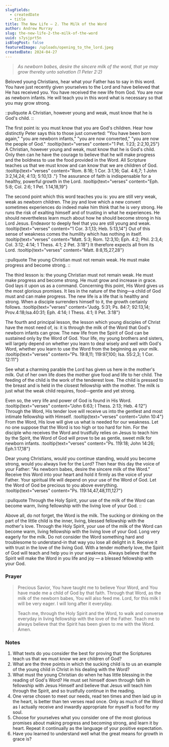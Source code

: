 ```yaml
---
slugFields:
  - createdDate
  - title
title: The New Life – 2. The Milk of the Word
author: Andrew Murray
slug: the-new-life-2-the-milk-of-the-word
uuid: s7ysjprt5n
isBlogPost: false
featuredImage: /uploads/opening_to_the_lord.jpeg
createdDate: 2024-04-27
---
```

> *As newborn babes, desire the sincere milk of the word, that ye may grow thereby unto salvation (1 Peter 2:2)*

Beloved young Christians, hear what your Father has to say in this word. You have just recently given yourselves to the Lord and have believed that He has received you. You have received the new life from God. You are now as newborn infants. He will teach you in this word what is necessary so that you may grow strong.

::pullquote
A Christian, however young and weak, must know that he is God's child.
::

The first point is: you must know that you are God's children. Hear how distinctly Peter says this to those just converted: "You have been born again," "you are newborn infants," "you are now converted," "you are now the people of God." :tooltip{text="verses" content="1 Pet. 1:23; 2:2,10,25"} A Christian, however young and weak, must know that he is God's child. Only then can he have the courage to believe that he will make progress and the boldness to use the food provided in the Word. All Scripture teaches us that we must know and can know that we are children of God. :tooltip{text="verses" content="Rom. 8:16; 1 Cor. 3:1,16; Gal. 4:6,7; 1 John 3:2,14,24; 4:13; 5:10,13 ."} The assurance of faith is indispensable for a healthy, powerful growth in the Lord. :tooltip{text="verses" content="Eph. 5:8; Col. 2:6; 1 Pet. 1:14,18,19"}

The second point which this word teaches you is: you are still very weak, weak as newborn children. The joy and love which a new convert sometimes experiences do indeed make him think that he is very strong. He runs the risk of exalting himself and of trusting in what he experiences. He should nevertheless learn much about how he should become strong in his Lord Jesus. Endeavor to deeply feel that you are still young and weak. :tooltip{text="verses" content="1 Cor. 3:1,13; Heb. 5:13,14"} Out of this sense of weakness comes the humility which has nothing in itself. :tooltip{text="verses" content="Matt. 5:3; Rom. 12:3,10; Eph. 4:2; Phil. 2:3,4; Col. 3:12; 4:14; 1 Thess. 4:1; 2 Pet. 3:18"} It therefore expects all from its Lord. :tooltip{text="verses" content="Matt. 8:8,15,27,28"}

::pullquote
The young Christian must not remain weak. He must make progress and become strong.
::

The third lesson is: the young Christian must not remain weak. He must make progress and become strong. He must grow and increase in grace. God lays it upon us as a command. Concerning this point, His Word gives us the most glorious promises. It lies in the nature of the thing—a child of God must and can make progress. The new life is a life that is healthy and strong. When a disciple surrenders himself to it, the growth certainly follows. :tooltip{text="verses" content="Judg. 5:31; Ps. 84:7; 92:13,14; Prov.4:18;Isa.40:31; Eph. 4:14; I Thess. 4:1; II Pet. 3:18"}

The fourth and principal lesson, the lesson which young disciples of Christ have the most need of, is: it is through the milk of the Word that God's newborn infants can grow. The new life from the Spirit of God can be sustained only by the Word of God. Your life, my young brothers and sisters, will largely depend on whether you learn to deal wisely and well with God's Word, whether you learn to use the Word from the beginning as your milk. :tooltip{text="verses" content="Ps. 19:8,11; 119:97,100; Isa. 55:2,3; 1 Cor. 12:11"}

See what a charming parable the Lord has given us here in the mother's milk. Out of her own life does the mother give food and life to her child. The feeding of the child is the work of the tenderest love. The child is pressed to the breast and is held in the closest fellowship with the mother. The milk is just what the weak child requires, food—gentle and yet strong.

Even so, the very life and power of God is found in His Word. :tooltip{text="verses" content="John 6:63; I Thess. 2:13; Heb. 4:12"} Through the Word, His tender love will receive us into the gentlest and most intimate fellowship with Himself. :tooltip{text="verses" content="John 10:4"} From the Word, His love will give us what is needed for our weakness. Let no one suppose that the Word is too high or too hard for him. For the disciple who receives the Word and trustfully relies on Jesus to teach him by the Spirit, the Word of God will prove to be as gentle, sweet milk for newborn infants. :tooltip{text="verses" content="Ps. 119:18; John 14:26; Eph.1:17,18"}

Dear young Christians, would you continue standing, would you become strong, would you always live for the Lord? Then hear this day the voice of your Father: "As newborn babes, desire the sincere milk of the Word." Receive this Word into your heart and hold it firmly as the voice of your Father. Your spiritual life will depend on your use of the Word of God. Let the Word of God be precious to you above everything. :tooltip{text="verses" content="Ps. 119:14,47,48,111,127"}

::pullquote
Through the Holy Spirit, your use of the milk of the Word can become warm, living fellowship with the living love of your God.
::

Above all, do not forget, the Word is the milk. The sucking or drinking on the part of the little child is the inner, living, blessed fellowship with the mother's love. Through the Holy Spirit, your use of the milk of the Word can become warm, living fellowship with the living love of your God. Long very eagerly for the milk. Do not consider the Word something hard and troublesome to understand-in that way you lose all delight in it. Receive it with trust in the love of the living God. With a tender motherly love, the Spirit of God will teach and help you in your weakness. Always believe that the Spirit will make the Word in you life and joy — a blessed fellowship with your God.

### Prayer

> Precious Savior, You have taught me to believe Your Word, and You have made me a child of God by that faith. Through that Word, as the milk of the newborn babes, You will also feed me. Lord, for this milk I will be very eager. I will long after it everyday.
>
> Teach me, through the Holy Spirit and the Word, to walk and converse everyday in living fellowship with the love of the Father. Teach me to always believe that the Spirit has been given to me with the Word. Amen.

###   

### Notes

1. What texts do you consider the best for proving that the Scriptures teach us that we must know we are children of God?
2. What are the three points in which the sucking child is to us an example of the young child in Christ in his dealing with the Word?
3. What must the young Christian do when he has little blessing in the reading of God's Word? He must set himself down through faith in fellowship with Jesus Himself and believe that Jesus will teach him through the Spirit, and so trustfully continue in the reading.
4. One verse chosen to meet our needs, read ten times and then laid up in the heart, is better than ten verses read once. Only as much of the Word as I actually receive and inwardly appropriate for myself is food for my soul.
5. Choose for yourselves what you consider one of the most glorious promises about making progress and becoming strong, and learn it by heart. Repeat it continually as the language of your positive expectation.
6. Have you learned to understand well what the great means for growth in grace is?
